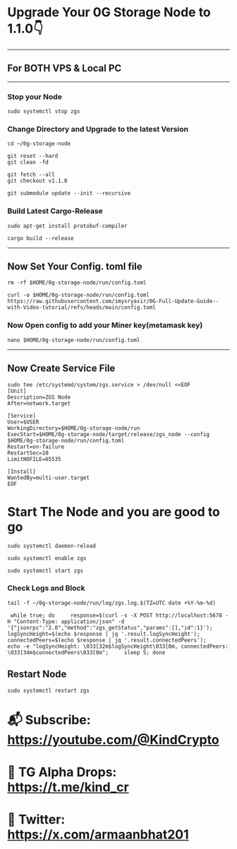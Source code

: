# Upgrade Your 0G Storage Node to 1.1.0👇
---
## For BOTH VPS & Local PC
---
### Stop your Node
```
sudo systemctl stop zgs
```

### Change Directory and Upgrade to the latest Version
```
cd ~/0g-storage-node
```

```
git reset --hard
git clean -fd
```

```
git fetch --all
git checkout v1.1.0
```

```
git submodule update --init --recursive
```

### Build Latest Cargo-Release
```
sudo apt-get install protobuf-compiler
```

```
cargo build --release
```
---

## Now Set Your Config. toml file
```
rm -rf $HOME/0g-storage-node/run/config.toml
```

```
curl -o $HOME/0g-storage-node/run/config.toml https://raw.githubusercontent.com/imysryasir/0G-Full-Update-Guide--with-Video-tutorial/refs/heads/main/config.toml

```

### Now Open config to add your Miner key(metamask key) 
```
nano $HOME/0g-storage-node/run/config.toml
```
---
## Now Create Service File
```
sudo tee /etc/systemd/system/zgs.service > /dev/null <<EOF
[Unit]
Description=ZGS Node
After=network.target

[Service]
User=$USER
WorkingDirectory=$HOME/0g-storage-node/run
ExecStart=$HOME/0g-storage-node/target/release/zgs_node --config $HOME/0g-storage-node/run/config.toml
Restart=on-failure
RestartSec=10
LimitNOFILE=65535

[Install]
WantedBy=multi-user.target
EOF
```

# Start The Node and you are good to go

```
sudo systemctl daemon-reload
```
```
sudo systemctl enable zgs
```
```
sudo systemctl start zgs
```

### Check Logs and Block
```
tail -f ~/0g-storage-node/run/log/zgs.log.$(TZ=UTC date +%Y-%m-%d)
```
```
 while true; do     response=$(curl -s -X POST http://localhost:5678 -H "Content-Type: application/json" -d '{"jsonrpc":"2.0","method":"zgs_getStatus","params":[],"id":1}');     logSyncHeight=$(echo $response | jq '.result.logSyncHeight');     connectedPeers=$(echo $response | jq '.result.connectedPeers');     echo -e "logSyncHeight: \033[32m$logSyncHeight\033[0m, connectedPeers: \033[34m$connectedPeers\033[0m";     sleep 5; done
```

## Restart Node
```
sudo systemctl restart zgs
```

# 📬 Subscribe: https://youtube.com/@KindCrypto
# 📢 TG Alpha Drops: https://t.me/kind_cr
# 📍 Twitter: https://x.com/armaanbhat201
